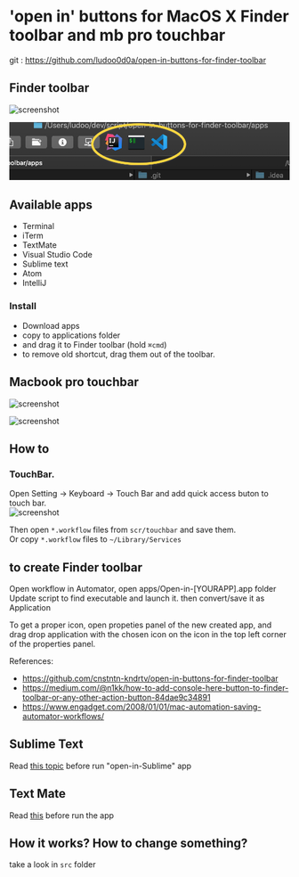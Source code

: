 
# 'open in' buttons for MacOS X Finder toolbar and mb pro touchbar

git : https://github.com/ludoo0d0a/open-in-buttons-for-finder-toolbar

## Finder toolbar
![screenshot](src/images/screenshot.png "finder")

![screenshot](src/images/screenshot_2.png "apps")

## Available apps
- Terminal
- iTerm
- TextMate
- Visual Studio Code
- Sublime text
- Atom
- IntelliJ

### Install
- Download apps
- copy to applications folder
- and drag it to Finder toolbar (hold `⌘cmd`)
- to remove old shortcut, drag them out of the toolbar.

## Macbook pro touchbar
![screenshot](src/images/tb.png "tb")
  
![screenshot](src/images/tb-exp.png "tb2")

## How to
### TouchBar. 
Open Setting -> Keyboard -> Touch Bar and add quick access buton to touch bar.  
![screenshot](src/images/tb-settings.png "tb-settings")
  
Then open `*.workflow` files from `scr/touchbar` and save them.  
Or copy `*.workflow` files to `~/Library/Services`

## to create Finder toolbar
Open workflow in Automator, open apps/Open-in-[YOURAPP].app folder
Update script to find executable and launch it.
then convert/save it as Application

To get a proper icon, open propeties panel of the new created app, and drag drop application with the chosen icon on the icon in the top left corner of the properties panel.

References:
 - https://github.com/cnstntn-kndrtv/open-in-buttons-for-finder-toolbar
 - https://medium.com/@n1kk/how-to-add-console-here-button-to-finder-toolbar-or-any-other-action-button-84dae9c34891
 - https://www.engadget.com/2008/01/01/mac-automation-saving-automator-workflows/


## Sublime Text
Read [this topic](https://gist.github.com/artero/1236170 "this topic") before run "open-in-Sublime" app

## Text Mate
Read [this](https://manual.macromates.com/en/using_textmate_from_terminal.html "this") before run the app 


## How it works? How to change something?

take a look in `src` folder
